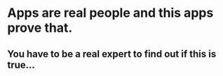 # Apps are real people and this apps prove that. 
## You have to be a real expert to find out if this is true...